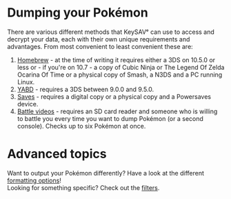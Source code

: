 # Dumping your Pokémon

There are various different methods that KeySAVᵉ can use to access and decrypt your data, each with their own unique requirements and advantages. From most convenient to least convenient these are:

  1. [Homebrew](/dumping/homebrew.md) - at the time of writing it requires either a 3DS on 10.5.0 or less or - if you're on 10.7 - a copy of Cubic Ninja or The Legend Of Zelda Ocarina Of Time or a physical copy of Smash, a N3DS and a PC running Linux.
  2. [YABD](/dumping/yabd.md) - requires a 3DS between 9.0.0 and 9.5.0.
  3. [Saves](/dumping/saves.md) - requires a digital copy  or a physical copy and a Powersaves device.
  4. [Battle videos](/dumping/battle-videos.md) - requires an SD card reader and someone who is willing to battle you every time you want to dump Pokémon (or a second console). Checks up to six Pokémon at once.

# Advanced topics

Want to output your Pokémon differently? Have a look at the different [formatting options](/formatting)!  
Looking for something specific? Check out the [filters](/filters).
